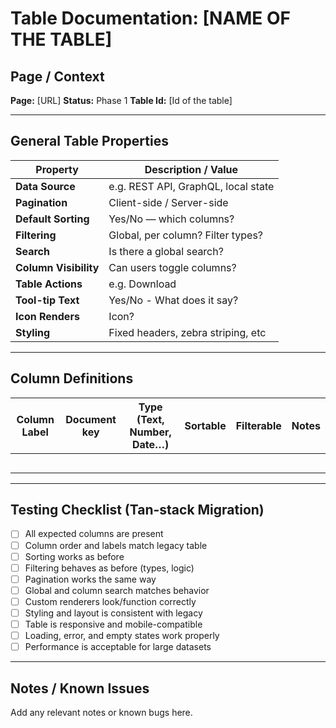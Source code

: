 # Table Documentation: [NAME OF THE TABLE]

## Page / Context
**Page:** [URL]
**Status:** Phase 1
**Table Id:** [Id of the table]

---

## General Table Properties

| Property             | Description / Value |
|----------------------|---------------------|
| **Data Source**      | e.g. REST API, GraphQL, local state |
| **Pagination**       | Client-side / Server-side |
| **Default Sorting**  | Yes/No — which columns? |
| **Filtering**        | Global, per column? Filter types? |
| **Search**           | Is there a global search? |
| **Column Visibility**| Can users toggle columns? |
| **Table Actions**    | e.g. Download |
| **Tool-tip Text**    | Yes/No - What does it say? |
| **Icon Renders**     | Icon? |
| **Styling**          | Fixed headers, zebra striping, etc |

---

## Column Definitions

| Column Label | Document key | Type (Text, Number, Date…) | Sortable | Filterable | Notes |
|--------------|--------------|----------------------------|----------|------------|-------|
|              |              |                            |          |            |       |
|              |              |                            |          |            |       |
|              |              |                            |          |            |       |
|              |              |                            |          |            |       |
|              |              |                            |          |            |       |

---

## Testing Checklist (Tan-stack Migration)

- [ ] All expected columns are present
- [ ] Column order and labels match legacy table
- [ ] Sorting works as before
- [ ] Filtering behaves as before (types, logic)
- [ ] Pagination works the same way
- [ ] Global and column search matches behavior
- [ ] Custom renderers look/function correctly
- [ ] Styling and layout is consistent with legacy
- [ ] Table is responsive and mobile-compatible
- [ ] Loading, error, and empty states work properly
- [ ] Performance is acceptable for large datasets

---

## Notes / Known Issues

Add any relevant notes or known bugs here.
